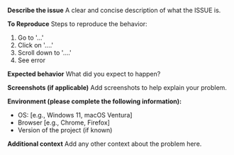 **Describe the issue**
A clear and concise description of what the ISSUE is.

**To Reproduce**
Steps to reproduce the behavior:

1. Go to '...'
2. Click on '....'
3. Scroll down to '....'
4. See error

**Expected behavior**
What did you expect to happen?

**Screenshots (if applicable)**
Add screenshots to help explain your problem.

**Environment (please complete the following information):**

- OS: [e.g., Windows 11, macOS Ventura]
- Browser [e.g., Chrome, Firefox]
- Version of the project (if known)

**Additional context**
Add any other context about the problem here.
